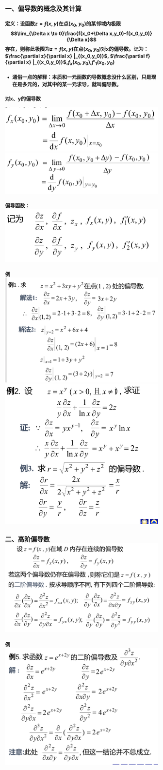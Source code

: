 ## 一、偏导数的概念及其计算
### 定义：设函数$z=f(x,y)$在点$(x_0,y_0)$的某邻域内极限$$\lim_{\Delta x \to 0}\frac{f(x_0+\Delta x,y_0)-f(x_0,y_0)}{\Delta x}$$存在，则称此极限为$z=f(x,y)$在点$(x_0,y_0)$对x的偏导数。记为：$\frac{\partial z}{\partial x} |_{(x_0,y_0)}$, $\frac{\partial f}{\partial x} |_{(x_0,y_0)}$,$f_x(x_0,y_0)$,$f'_1(x_0,y_0)$
- ### 通俗一点的解释：本质和一元函数的导数概念没什么区别，只是现在是多元的，对其中的某一元求导，就叫偏导数。

### 对x、y的偏导数
![](assets/markdown-img-paste-20180406094946819.png)![](assets/markdown-img-paste-20180406094956515.png)
### 偏导函数：![](assets/markdown-img-paste-2018040609504619.png)

### 例![](assets/markdown-img-paste-20180406095839447.png)![](assets/markdown-img-paste-20180406100049769.png)

## 二、高阶偏导数![](assets/markdown-img-paste-20180406101429711.png)
### 例![](assets/markdown-img-paste-20180406101532837.png)
